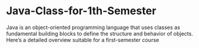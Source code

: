 # Java-Class-for-1th-Semester
Java is an object-oriented programming language that uses classes as fundamental building blocks to define the structure and behavior of objects. Here’s a detailed overview suitable for a first-semester course
